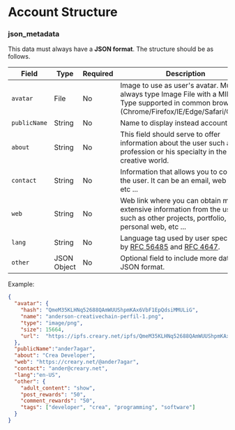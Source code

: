 # Account Structure

### json_metadata
This data must always have a **JSON format**.  The structure should be as follows.

| Field | Type | Required | Description |
|-------|------|----------|-------------|
|`avatar`| File | No | Image to use as user's avatar. Must be always type Image File with a MIME Type supported in common browsers (Chrome/Firefox/IE/Edge/Safari/Opera).|
|`publicName`| String | No | Name to display instead account name.|
|`about` | String | No | This field should serve to offer information about the user such as his profession or his specialty in the creative world.
|`contact`| String | No | Information that allows you to contact the user. It can be an email, web link, etc ...
|`web` | String | No | Web link where you can obtain more extensive information from the user, such as other projects, portfolio, personal web, etc ...
|`lang`| String | No | Language tag used by user specified by [RFC 56485](https://tools.ietf.org/html/rfc5646) and [RFC 4647](https://tools.ietf.org/html/rfc46479).
|`other`| JSON Object | No | Optional field to include more data in JSON format.|

Example:
```json
{
  "avatar": {
    "hash": "QmeM35KLHNq52688QAmWUUShpmKAx6VbF1EpQdsiMMULiG",
    "name": "anderson-creativechain-perfil-1.png",
    "type": "image/png",
    "size": 15664,
    "url":  "https://ipfs.creary.net/ipfs/QmeM35KLHNq52688QAmWUUShpmKAx6VbF1EpQdsiMMULiG"
  },
  "publicName":"ander7agar",
  "about": "Crea Developer",
  "web": "https://creary.net/@ander7agar",
  "contact": "ander@creary.net",
  "lang":"en-US",
  "other": {
    "adult_content": "show",
    "post_rewards": "50",
    "comment_rewards": "50",
    "tags": ["developer", "crea", "programming", "software"]
  }
}
```